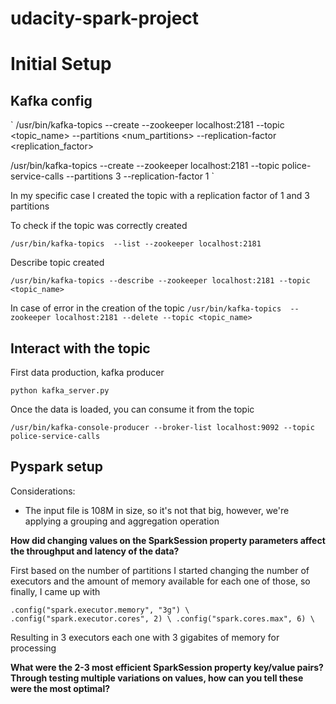 # udacity-spark-project

# Initial Setup

## Kafka config

`
/usr/bin/kafka-topics  --create --zookeeper localhost:2181 --topic <topic_name> --partitions <num_partitions> --replication-factor <replication_factor>

/usr/bin/kafka-topics  --create --zookeeper localhost:2181 --topic police-service-calls --partitions 3 --replication-factor 1
`

In my specific case I created the topic with a replication factor of 1 and 3 partitions

To check if the topic was correctly created

`
/usr/bin/kafka-topics  --list --zookeeper localhost:2181
`

Describe topic created

`
/usr/bin/kafka-topics --describe --zookeeper localhost:2181 --topic <topic_name>
`

In case of error in the creation of the topic
`
/usr/bin/kafka-topics  --zookeeper localhost:2181 --delete --topic <topic_name>
`

## Interact with the topic

First data production, kafka producer

`
python kafka_server.py
`

Once the data is loaded, you can consume it from the topic

`
/usr/bin/kafka-console-producer --broker-list localhost:9092 --topic police-service-calls
`

## Pyspark setup

Considerations:

* The input file is 108M in size, so it's not that big, however, we're applying a grouping and aggregation operation

**How did changing values on the SparkSession property parameters affect the throughput and latency of the data?**

First based on the number of partitions I started changing the number of executors and the amount of memory available for each one of those, so finally, I came up with

`
    .config("spark.executor.memory", "3g") \
    .config("spark.executor.cores", 2) \
    .config("spark.cores.max", 6) \
`

Resulting in 3 executors each one with 3 gigabites of memory for processing

**What were the 2-3 most efficient SparkSession property key/value pairs? Through testing multiple variations on values, how can you tell these were the most optimal?**